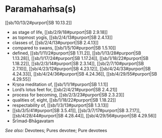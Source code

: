 # Paramahaṁsa(s)

[[sb/10/13/2#purport|SB 10.13.2]]

* as stage of life, [[sb/2/9/18#purport|SB 2.9.18]]
* as topmost yogīs, [[sb/2/4/13#purport|SB 2.4.13]]
* classes of, [[sb/2/4/13#purport|SB 2.4.13]]
* compared to swans, [[sb/1/5/10#purport|SB 1.5.10]]
* defined, [[sb/1/11/2#purport|SB 1.11.2]], [[sb/1/13/28#purport|SB 1.13.28]], [[sb/1/17/24#purport|SB 1.17.24]], [[sb/1/18/22#purport|SB 1.18.22]], [[sb/2/3/14#purport|SB 2.3.14]], [[sb/2/7/10#purport|SB 2.7.10]], [[sb/4/23/12#purport|SB 4.23.12]], [[sb/4/24/33#purport|SB 4.24.33]], [[sb/4/24/36#purport|SB 4.24.36]], [[sb/4/29/55#purport|SB 4.29.55]]
* Kṛṣṇa meditation of, [[sb/1/1/1#purport|SB 1.1.1]]
* Lord’s lotus feet for, [[sb/2/4/21#purport|SB 2.4.21]]
* process for becoming, [[sb/2/3/23#purport|SB 2.3.23]]
* qualities of, eight, [[sb/1/18/22#purport|SB 1.18.22]]
* respectability of, [[sb/1/3/13#purport|SB 1.3.13]]
*  [[sb/3/5/41#purport|SB 3.5.41]], [[sb/3/7/17#purport|SB 3.7.17]], [[sb/4/28/44#purport|SB 4.28.44]], [[sb/4/29/56#purport|SB 4.29.56]]
* Śrīmad-Bhāgavatam 

*See also:* Devotees; Pures devotee; Pure devotees
